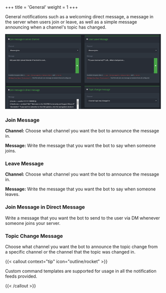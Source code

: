 +++
title = 'General'
weight = 1
+++

General notifications such as a welcoming direct message, a message in the server when users join or leave, as well as a
simple message announcing when a channel's topic has changed.

<!--more-->

![Overview of general feeds](./general_overview.png)

### Join Message

**Channel:** Choose what channel you want the bot to announce the message in.

**Message:** Write the message that you want the bot to say when someone joins.

### Leave Message

**Channel:** Choose what channel you want the bot to announce the message in.

**Message:** Write the message that you want the bot to say when someone leaves.

### Join Message in Direct Message

Write a message that you want the bot to send to the user via DM whenever someone joins your server.

### Topic Change Message

Choose what channel you want the bot to announce the topic change from a specific channel or the channel that the topic
was changed in.

{{< callout context="tip" icon="outline/rocket" >}}

Custom command templates are supported for usage in all the notification feeds provided.

{{< /callout >}}
